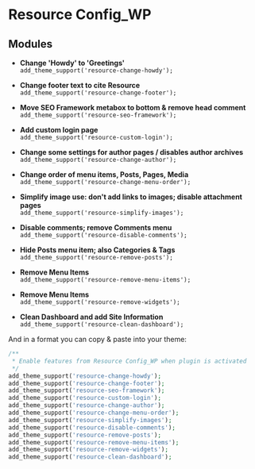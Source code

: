 # Resource Config_WP

## Modules

* **Change 'Howdy' to 'Greetings'**<br>
  `add_theme_support('resource-change-howdy');`

* **Change footer text to cite Resource**<br>
  `add_theme_support('resource-change-footer');`

* **Move SEO Framework metabox to bottom & remove head comment**<br>
  `add_theme_support('resource-seo-framework');`

* **Add custom login page**<br>
  `add_theme_support('resource-custom-login');`

* **Change some settings for author pages / disables author archives**<br>
  `add_theme_support('resource-change-author');`

* **Change order of menu items, Posts, Pages, Media**<br>
  `add_theme_support('resource-change-menu-order');`

* **Simplify image use: don't add links to images; disable attachment pages**<br>
  `add_theme_support('resource-simplify-images');`

* **Disable comments; remove Comments menu**<br>
  `add_theme_support('resource-disable-comments');`

* **Hide Posts menu item; also Categories & Tags**<br>
  `add_theme_support('resource-remove-posts');`

* **Remove Menu Items**<br>
  `add_theme_support('resource-remove-menu-items');`

* **Remove Menu Items**<br>
  `add_theme_support('resource-remove-widgets');`

* **Clean Dashboard and add Site Information**<br>
  `add_theme_support('resource-clean-dashboard');`

And in a format you can copy & paste into your theme:
```php
/**
 * Enable features from Resource Config_WP when plugin is activated
 */
add_theme_support('resource-change-howdy');
add_theme_support('resource-change-footer');
add_theme_support('resource-seo-framework');
add_theme_support('resource-custom-login');
add_theme_support('resource-change-author');
add_theme_support('resource-change-menu-order');
add_theme_support('resource-simplify-images');
add_theme_support('resource-disable-comments');
add_theme_support('resource-remove-posts');
add_theme_support('resource-remove-menu-items');
add_theme_support('resource-remove-widgets');
add_theme_support('resource-clean-dashboard');
```

